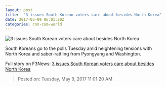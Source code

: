 ```yaml
---
layout: post
title:  "3 issues South Korean voters care about besides North Korea"
date: 2017-05-09 06:01:20Z
categories: cnn-com-world
---
```


![3 issues South Korean voters care about besides North Korea](http://i2.cdn.cnn.com/cnnnext/dam/assets/170505102544-south-korea-politics-0504-moon-jae-in-super-tease.jpg)

South Koreans go to the polls Tuesday amid heightening tensions with North Korea and saber-rattling from Pyongyang and Washington.


Full story on F3News: [3 issues South Korean voters care about besides North Korea](http://www.f3nws.com/n/ycPN3B)

> Posted on: Tuesday, May 9, 2017 11:01:20 AM
